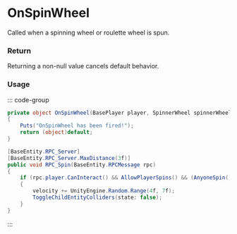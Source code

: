 # OnSpinWheel
<Badge type="info" text="Player"/>[<Badge type="danger" text="Carbon Compatible"/>](https://github.com/CarbonCommunity/Carbon)[<Badge type="warning" text="Oxide Compatible"/>](https://github.com/OxideMod/Oxide.Rust)
Called when a spinning wheel or roulette wheel is spun.

### Return
Returning a non-null value cancels default behavior.

### Usage
::: code-group
```csharp [Example]
private object OnSpinWheel(BasePlayer player, SpinnerWheel spinnerWheel)
{
	Puts("OnSpinWheel has been fired!");
	return (object)default;
}
```
```csharp [Source — Assembly-CSharp @ SpinnerWheel]
[BaseEntity.RPC_Server]
[BaseEntity.RPC_Server.MaxDistance(3f)]
public void RPC_Spin(BaseEntity.RPCMessage rpc)
{
	if (rpc.player.CanInteract() && AllowPlayerSpins() && (AnyoneSpin() || rpc.player.CanBuild()) && !(velocity > 15f))
	{
		velocity += UnityEngine.Random.Range(4f, 7f);
		ToggleChildEntityColliders(state: false);
	}
}

```
:::
